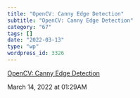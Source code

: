 ```yaml
---
title: "OpenCV: Canny Edge Detection"
subtitle: "OpenCV: Canny Edge Detection"
category: "67"
tags: []
date: "2022-03-13"
type: "wp"
wordpress_id: 3326
---
```

[ OpenCV: Canny Edge Detection](https://docs.opencv.org/4.x/da/d22/tutorial_py_canny.html)
 
March 14, 2022 at 01:29AM